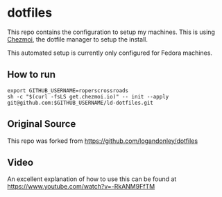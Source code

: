 # dotfiles

This repo contains the configuration to setup my machines. This is using [Chezmoi](https://chezmoi.io), the dotfile manager to setup the install.

This automated setup is currently only configured for Fedora machines.

## How to run

```shell
export GITHUB_USERNAME=roperscrossroads
sh -c "$(curl -fsLS get.chezmoi.io)" -- init --apply git@github.com:$GITHUB_USERNAME/ld-dotfiles.git
```

## Original Source

This repo was forked from https://github.com/logandonley/dotfiles

## Video

An excellent explanation of how to use this can be found at https://www.youtube.com/watch?v=-RkANM9FfTM
